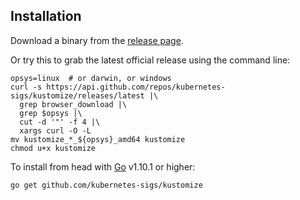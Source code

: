 [release page]: https://github.com/kubernetes-sigs/kustomize/releases
[Go]: https://golang.org

## Installation

Download a binary from the [release page].

Or try this to grab the latest official release
using the command line:

```
opsys=linux  # or darwin, or windows
curl -s https://api.github.com/repos/kubernetes-sigs/kustomize/releases/latest |\
  grep browser_download |\
  grep $opsys |\
  cut -d '"' -f 4 |\
  xargs curl -O -L
mv kustomize_*_${opsys}_amd64 kustomize
chmod u+x kustomize
```

To install from head with [Go] v1.10.1 or higher:

<!-- @installkustomize @test -->
```
go get github.com/kubernetes-sigs/kustomize
```
